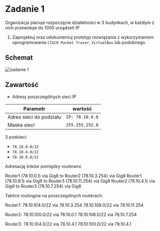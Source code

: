 # Zadanie 1

Organizacja planuje rozpoczęcie działalności w 3 budynkach, w każdym z nich przewiduje do 1000 urządzeń IP

1. Zaprojektuj oraz udokumentuj prototyp rozwiązania z wykorzystaniem oprogramowania ``CISCO Packet Tracer``, ``VirtualBox`` lub podobnego. 

## Schemat

![zadanie 1](stage-01.svg)

## Zawartość

 * Adresy poszczególnych sieci IP
  
   
  | Parametr | wartość | 
| ------------- |:-------------:|
| Adres sieci do podziału | ``IP: 78.10.0.0`` | 
| Maska sieci  | ``255.255.252.0`` | 

3 podsieci:
  
 * ``78.10.0.0/22``
 * ``78.10.4.0/22``
 * ``78.10.8.0/22`` 
 
Adresację linków pomiędzy routerami:

Router1 (78.10.0.1) via Gig8 to Router2 (78.10.3.254) via Gig8
Router1 (78.10.8.1) via Gig9 to Router3 (78.10.11.254) via Gig9
Router2 (78.10.4.1) via Gig9 to Router3 (78.10.7.254) via Gig8

Tablice routingów na poszczególnych routerach:
 
Router1: 78.10.104.0/22 via 78.10.3.254
         78.10.108.0/22 via 78.10.11.254

Router2: 78.10.100.0/22 via 78.10.0.1
         78.10.108.0/22 via 78.10.7.254

Router3: 78.10.104.0/22 via 78.10.4.1
         78.10.100.0/22 via 78.10.4.1
